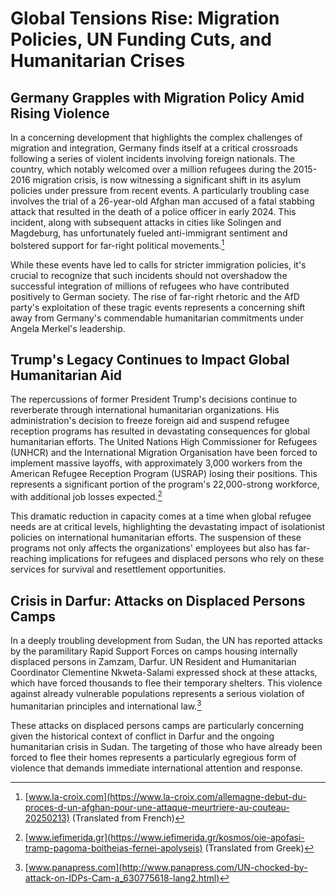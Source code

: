 # Global Tensions Rise: Migration Policies, UN Funding Cuts, and Humanitarian Crises

## Germany Grapples with Migration Policy Amid Rising Violence

In a concerning development that highlights the complex challenges of migration and integration, Germany finds itself at a critical crossroads following a series of violent incidents involving foreign nationals. The country, which notably welcomed over a million refugees during the 2015-2016 migration crisis, is now witnessing a significant shift in its asylum policies under pressure from recent events. A particularly troubling case involves the trial of a 26-year-old Afghan man accused of a fatal stabbing attack that resulted in the death of a police officer in early 2024. This incident, along with subsequent attacks in cities like Solingen and Magdeburg, has unfortunately fueled anti-immigrant sentiment and bolstered support for far-right political movements.[^1]

While these events have led to calls for stricter immigration policies, it's crucial to recognize that such incidents should not overshadow the successful integration of millions of refugees who have contributed positively to German society. The rise of far-right rhetoric and the AfD party's exploitation of these tragic events represents a concerning shift away from Germany's commendable humanitarian commitments under Angela Merkel's leadership.

## Trump's Legacy Continues to Impact Global Humanitarian Aid

The repercussions of former President Trump's decisions continue to reverberate through international humanitarian organizations. His administration's decision to freeze foreign aid and suspend refugee reception programs has resulted in devastating consequences for global humanitarian efforts. The United Nations High Commissioner for Refugees (UNHCR) and the International Migration Organisation have been forced to implement massive layoffs, with approximately 3,000 workers from the American Refugee Reception Program (USRAP) losing their positions. This represents a significant portion of the program's 22,000-strong workforce, with additional job losses expected.[^2]

This dramatic reduction in capacity comes at a time when global refugee needs are at critical levels, highlighting the devastating impact of isolationist policies on international humanitarian efforts. The suspension of these programs not only affects the organizations' employees but also has far-reaching implications for refugees and displaced persons who rely on these services for survival and resettlement opportunities.

## Crisis in Darfur: Attacks on Displaced Persons Camps

In a deeply troubling development from Sudan, the UN has reported attacks by the paramilitary Rapid Support Forces on camps housing internally displaced persons in Zamzam, Darfur. UN Resident and Humanitarian Coordinator Clementine Nkweta-Salami expressed shock at these attacks, which have forced thousands to flee their temporary shelters. This violence against already vulnerable populations represents a serious violation of humanitarian principles and international law.[^3]

These attacks on displaced persons camps are particularly concerning given the historical context of conflict in Darfur and the ongoing humanitarian crisis in Sudan. The targeting of those who have already been forced to flee their homes represents a particularly egregious form of violence that demands immediate international attention and response.

[^1]: [www.la-croix.com](https://www.la-croix.com/allemagne-debut-du-proces-d-un-afghan-pour-une-attaque-meurtriere-au-couteau-20250213) (Translated from French)

[^2]: [www.iefimerida.gr](https://www.iefimerida.gr/kosmos/oie-apofasi-tramp-pagoma-boitheias-fernei-apolyseis) (Translated from Greek)

[^3]: [www.panapress.com](http://www.panapress.com/UN-chocked-by-attack-on-IDPs-Cam-a_630775618-lang2.html)